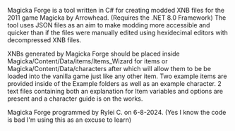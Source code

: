 Magicka Forge is a tool written in C# for creating modded XNB files for the 2011 game Magicka by Arrowhead. (Requires the .NET 8.0 Framework)
The tool uses JSON files as an aim to make modding more accessible and quicker than if the files were manually edited using hexidecimal editors with decompressed XNB files.

XNBs generated by Magicka Forge should be placed inside Magicka/Content/Data/items/Items_Wizard for items or Magicka/Content/Data/characters after which will allow them to be be loaded into the vanilla game just like any other item.
Two example items are provided inside of the Example folders as well as an example character.
2 text files containing both an explanation for Item variables and options are present and a character guide is on the works.

Magicka Forge programmed by Rylei C. on 6-8-2024.
(Yes I know the code is bad I'm using this as an excuse to learn)

